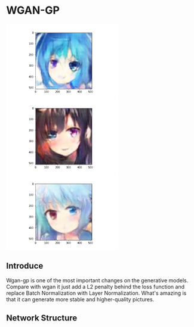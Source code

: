 # WGAN-GP
<img width="300px" src="https://github.com/Yukino1010/WGAN-GP/blob/master/1.png" /><img width="300px" src="https://github.com/Yukino1010/WGAN-GP/blob/master/2.png" /><img width="300px" src="https://github.com/Yukino1010/WGAN-GP/blob/master/3.png" />
## Introduce
Wgan-gp is one of the most important changes on the generative models. Compare with wgan it just add a L2 penalty behind the loss function and replace Batch Normalization with Layer Normalization. What's amazing is that it can generate more stable and higher-quality pictures. 

## Network Structure
